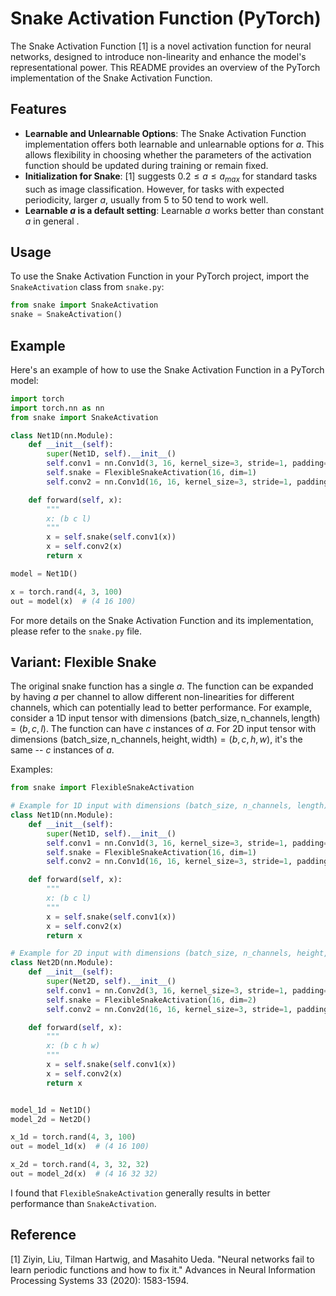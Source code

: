 # Snake Activation Function (PyTorch)

The Snake Activation Function [1] is a novel activation function for neural networks, designed to introduce non-linearity and enhance the model's representational power. This README provides an overview of the PyTorch implementation of the Snake Activation Function.

## Features

- **Learnable and Unlearnable Options**: The Snake Activation Function implementation offers both learnable and unlearnable options for $a$. This allows flexibility in choosing whether the parameters of the activation function should be updated during training or remain fixed.
- **Initialization for Snake**: [1] suggests $0.2 \leq a \leq a_{max}$ for standard tasks such as image classification. However, for tasks with expected periodicity, larger $a$, usually from $5$ to $50$ tend to work well.
- **Learnable $a$ is a default setting**: Learnable $a$ works better than constant $a$ in general . 


## Usage

To use the Snake Activation Function in your PyTorch project, 
import the `SnakeActivation` class from `snake.py`:

```python
from snake import SnakeActivation
snake = SnakeActivation()
```

## Example

Here's an example of how to use the Snake Activation Function in a PyTorch model:

```python
import torch
import torch.nn as nn
from snake import SnakeActivation

class Net1D(nn.Module):
    def __init__(self):
        super(Net1D, self).__init__()
        self.conv1 = nn.Conv1d(3, 16, kernel_size=3, stride=1, padding=1)
        self.snake = FlexibleSnakeActivation(16, dim=1)
        self.conv2 = nn.Conv1d(16, 16, kernel_size=3, stride=1, padding=1)

    def forward(self, x):
        """
        x: (b c l)
        """
        x = self.snake(self.conv1(x))
        x = self.conv2(x)
        return x

model = Net1D()

x = torch.rand(4, 3, 100)
out = model(x)  # (4 16 100)
```
For more details on the Snake Activation Function and its implementation, please refer to the `snake.py` file.


## Variant: Flexible Snake
The original snake function has a single $a$. The function can be expanded by having $a$ per channel to allow different non-linearities for different channels, which can potentially lead to better performance. 
For example, consider a 1D input tensor with dimensions $(\text{batch\_size}, \text{n\_channels}, \text{length}) = (b, c, l)$. The function can have $c$ instances of $a$. For 2D input tensor with dimensions $(\text{batch\_size}, \text{n\_channels}, \text{height}, \text{width}) = (b, c, h, w)$, it's the same -- $c$ instances of $a$.

Examples:
```python
from snake import FlexibleSnakeActivation

# Example for 1D input with dimensions (batch_size, n_channels, length)
class Net1D(nn.Module):
    def __init__(self):
        super(Net1D, self).__init__()
        self.conv1 = nn.Conv1d(3, 16, kernel_size=3, stride=1, padding=1)
        self.snake = FlexibleSnakeActivation(16, dim=1)
        self.conv2 = nn.Conv1d(16, 16, kernel_size=3, stride=1, padding=1)

    def forward(self, x):
        """
        x: (b c l)
        """
        x = self.snake(self.conv1(x))
        x = self.conv2(x)
        return x

# Example for 2D input with dimensions (batch_size, n_channels, height, width)
class Net2D(nn.Module):
    def __init__(self):
        super(Net2D, self).__init__()
        self.conv1 = nn.Conv2d(3, 16, kernel_size=3, stride=1, padding=1)
        self.snake = FlexibleSnakeActivation(16, dim=2)
        self.conv2 = nn.Conv2d(16, 16, kernel_size=3, stride=1, padding=1)

    def forward(self, x):
        """
        x: (b c h w)
        """
        x = self.snake(self.conv1(x))
        x = self.conv2(x)
        return x


model_1d = Net1D()
model_2d = Net2D()

x_1d = torch.rand(4, 3, 100)
out = model_1d(x)  # (4 16 100)

x_2d = torch.rand(4, 3, 32, 32)
out = model_2d(x)  # (4 16 32 32)
```

I found that `FlexibleSnakeActivation` generally results in better performance than `SnakeActivation`.

## Reference
[1] Ziyin, Liu, Tilman Hartwig, and Masahito Ueda. "Neural networks fail to learn periodic functions and how to fix it." Advances in Neural Information Processing Systems 33 (2020): 1583-1594.